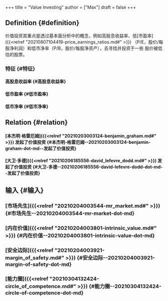 +++
title = "Value Investing"
author = ["Max"]
draft = false
+++

## Definition {#definition}

价值投资其重点是透过基本面分析中的概念，例如高股息收益率、低[市盈率]({{<relref "20210807104419-price_earnings_ratios.md#" >}})
（P/E，股价/每股净利润）和低市净率（P/B，股价/每股净资产），去寻找并投资于一些
股价被低估的股票。


### 特征 {#特征}


#### 高股息收益率 {#高股息收益率}


#### 低市盈率 {#低市盈率}


#### 低市净率 {#低市净率}


## Relation {#relation}


#### [本杰明·格雷厄姆]({{<relref "20210203003124-benjamin_graham.md#" >}}) 发起了价值投资 {#本杰明-格雷厄姆--20210203003124-benjamin-graham-dot-md--发起了价值投资}


#### [大卫·多德]({{<relref "20210206185556-david_lefevre_dodd.md#" >}}) 发起了价值投资 {#大卫-多德--20210206185556-david-lefevre-dodd-dot-md--发起了价值投资}


## 输入 {#输入}


### [市场先生]({{<relref "20210204003544-mr_market.md#" >}}) {#市场先生--20210204003544-mr-market-dot-md}


### [内在价值]({{<relref "20210204003801-intrinsic_value.md#" >}}) {#内在价值--20210204003801-intrinsic-value-dot-md}


### [安全边际]({{<relref "20210204003921-margin_of_safety.md#" >}}) {#安全边际--20210204003921-margin-of-safety-dot-md}


### [能力圈]({{<relref "20210304132424-circle_of_competence.md#" >}}) {#能力圈--20210304132424-circle-of-competence-dot-md}
